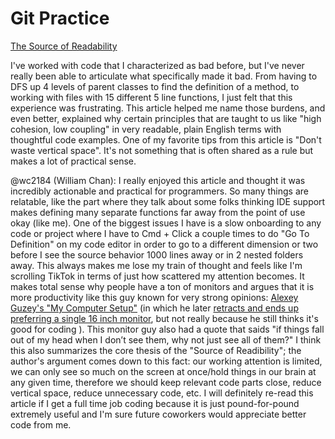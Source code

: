 # Git Practice

[The Source of Readability](https://loup-vaillant.fr/articles/source-of-readability)

I've worked with code that I characterized as bad before, but I've never really been able to articulate what specifically made it bad. From having to DFS up 4 levels of parent classes to find the definition of a method, to working with files with 15 different 5 line functions, I just felt that this experience was frustrating. This article helped me name those burdens, and even better, explained why certain principles that are taught to us like "high cohesion, low coupling" in very readable, plain English terms with thoughtful code examples. One of my favorite tips from this article is "Don't waste vertical space". It's not something that is often shared as a rule but makes a lot of practical sense.

@wc2184 (William Chan):
I really enjoyed this article and thought it was incredibly actionable and practical for programmers. So many things are relatable, like the part where they talk about some folks thinking IDE support makes defining many separate functions far away from the point of use okay (like me). One of the biggest issues I have is a slow onboarding to any code or project where I have to Cmd + Click a couple times to do "Go To Definition" on my code editor in order to go to a different dimension or two before I see the source behavior 1000 lines away or in 2 nested folders away. This always makes me lose my train of thought and feels like I'm scrolling TikTok in terms of just how scattered my attention becomes. It makes total sense why people have a ton of monitors and argues that it is more productivity like this guy known for very strong opinions: [Alexey Guzey's "My Computer Setup"](https://guzey.com/my-computer-setup/) (in which he later [retracts and ends up preferring a single 16 inch monitor](https://guzey.com/2022-lessons/?utm_source=chatgpt.com#:~:text=The%20more%20the%20bigger%20monitors%20the%20better%20%2D%3E%20one%2016%22%20monitor%20is%20perfect.), but not really because he still thinks it's good for coding ). This monitor guy also had a quote that saids "if things fall out of my head when I don’t see them, why not just see all of them?" I think this also summarizes the core thesis of the "Source of Readibility"; the author's argument comes down to this fact: our working attention is limited, we can only see so much on the screen at once/hold things in our brain at any given time, therefore we should keep relevant code parts close, reduce vertical space, reduce unnecessary code, etc. I will definitely re-read this article if I get a full time job coding because it is just pound-for-pound extremely useful and I'm sure future coworkers would appreciate better code from me. 
